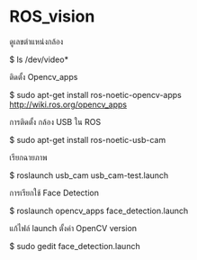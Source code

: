 # ROS_vision

ดูเลขตำแหน่งกล้อง

$ ls /dev/video*

ติดตั้ง Opencv_apps

$ sudo apt-get install ros-noetic-opencv-apps
<http://wiki.ros.org/opencv_apps>

การติดตั้ง กล้อง USB ใน ROS


$ sudo apt-get install ros-noetic-usb-cam

เรียกฉายภาพ

$ roslaunch usb_cam usb_cam-test.launch

การเรียกใช้ Face Detection

$ roslaunch opencv_apps face_detection.launch 

แก้ไฟล์ launch ตั้งค่า OpenCV version

$ sudo gedit face_detection.launch 

